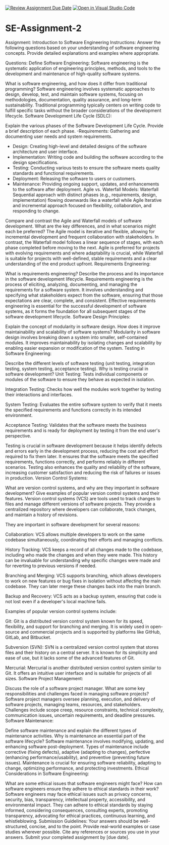 [![Review Assignment Due Date](https://classroom.github.com/assets/deadline-readme-button-24ddc0f5d75046c5622901739e7c5dd533143b0c8e959d652212380cedb1ea36.svg)](https://classroom.github.com/a/-ucQIGTc)
[![Open in Visual Studio Code](https://classroom.github.com/assets/open-in-vscode-718a45dd9cf7e7f842a935f5ebbe5719a5e09af4491e668f4dbf3b35d5cca122.svg)](https://classroom.github.com/online_ide?assignment_repo_id=15242116&assignment_repo_type=AssignmentRepo)
# SE-Assignment-2
Assignment: Introduction to Software Engineering
Instructions:
Answer the following questions based on your understanding of software engineering concepts. Provide detailed explanations and examples where appropriate.

Questions:
Define Software Engineering:
Software engineering is the systematic application of engineering principles, methods, and tools to the development and maintenance of high-quality software systems.

What is software engineering, and how does it differ from traditional programming?
Software engineering involves systematic approaches to design, develop, test, and maintain software systems, focusing on methodologies, documentation, quality assurance, and long-term sustainability. Traditional programming typically centers on writing code to fulfill specific tasks without the broader considerations of the development lifecycle.
Software Development Life Cycle (SDLC):


Explain the various phases of the Software Development Life Cycle. Provide a brief description of each phase.
-Requirements: Gathering and documenting user needs and system requirements.
  - Design: Creating high-level and detailed designs of the software architecture and user interface.
  - Implementation: Writing code and building the software according to the design specifications.
  - Testing: Conducting various tests to ensure the software meets quality standards and functional requirements.
  - Deployment: Releasing the software to users or customers.
  - Maintenance: Providing ongoing support, updates, and enhancements to the software after deployment.
Agile vs. Waterfall Models:
Waterfall  Sequential approach with distinct phases (e.g., requirements, design, implementation) flowing downwards like a waterfall while Agile Iterative and incremental approach focused on flexibility, collaboration, and responding to change.

Compare and contrast the Agile and Waterfall models of software development. What are the key differences, and in what scenarios might each be preferred?
The Agile model is iterative and flexible, allowing for incremental development and frequent collaboration with stakeholders. In contrast, the Waterfall model follows a linear sequence of stages, with each phase completed before moving to the next. Agile is preferred for projects with evolving requirements and where adaptability is crucial, while Waterfall is suitable for projects with well-defined, stable requirements and a clear understanding of the end product upfront.
Requirements Engineering:

What is requirements engineering? Describe the process and its importance in the software development lifecycle.
Requirements engineering is the process of eliciting, analyzing, documenting, and managing the requirements for a software system. It involves understanding and specifying what stakeholders expect from the software, ensuring that those expectations are clear, complete, and consistent. Effective requirements engineering is essential for the successful development of software systems, as it forms the foundation for all subsequent stages of the software development lifecycle.
Software Design Principles:

Explain the concept of modularity in software design. How does it improve maintainability and scalability of software systems?
Modularity in software design involves breaking down a system into smaller, self-contained modules. It improves maintainability by isolating changes and scalability by enabling easier expansion or modification of the system.
Testing in Software Engineering:

Describe the different levels of software testing (unit testing, integration testing, system testing, acceptance testing). Why is testing crucial in software development?
Unit Testing: Tests individual components or modules of the software to ensure they behave as expected in isolation.

Integration Testing: Checks how well the modules work together by testing their interactions and interfaces.

System Testing: Evaluates the entire software system to verify that it meets the specified requirements and functions correctly in its intended environment.

Acceptance Testing: Validates that the software meets the business requirements and is ready for deployment by testing it from the end user's perspective.

Testing is crucial in software development because it helps identify defects and errors early in the development process, reducing the cost and effort required to fix them later. It ensures that the software meets the specified requirements, functions correctly, and performs reliably in different scenarios. Testing also enhances the quality and reliability of the software, increasing customer satisfaction and reducing the risk of failures or issues in production.
Version Control Systems:

What are version control systems, and why are they important in software development? Give examples of popular version control systems and their features.
Version control systems (VCS) are tools used to track changes to files and manage different versions of software projects. They provide a centralized repository where developers can collaborate, track changes, and maintain a history of revisions.

They are important in software development for several reasons:

Collaboration: VCS allows multiple developers to work on the same codebase simultaneously, coordinating their efforts and managing conflicts.

History Tracking: VCS keeps a record of all changes made to the codebase, including who made the changes and when they were made. This history can be invaluable for understanding why specific changes were made and for reverting to previous versions if needed.

Branching and Merging: VCS supports branching, which allows developers to work on new features or bug fixes in isolation without affecting the main codebase. They can later merge these changes back into the main branch.

Backup and Recovery: VCS acts as a backup system, ensuring that code is not lost even if a developer's local machine fails.

Examples of popular version control systems include:

Git: Git is a distributed version control system known for its speed, flexibility, and support for branching and merging. It is widely used in open-source and commercial projects and is supported by platforms like GitHub, GitLab, and Bitbucket.

Subversion (SVN): SVN is a centralized version control system that stores files and their history on a central server. It is known for its simplicity and ease of use, but it lacks some of the advanced features of Git.

Mercurial: Mercurial is another distributed version control system similar to Git. It offers an intuitive user interface and is suitable for projects of all sizes.
Software Project Management:

Discuss the role of a software project manager. What are some key responsibilities and challenges faced in managing software projects?
Software project managers oversee planning, execution, and delivery of software projects, managing teams, resources, and stakeholders. Challenges include scope creep, resource constraints, technical complexity, communication issues, uncertain requirements, and deadline pressures.
Software Maintenance:

Define software maintenance and explain the different types of maintenance activities. Why is maintenance an essential part of the software lifecycle?
Software maintenance involves modifying, updating, and enhancing software post-deployment. Types of maintenance include corrective (fixing defects), adaptive (adapting to changes), perfective (enhancing performance/usability), and preventive (preventing future issues). Maintenance is crucial for ensuring software reliability, adapting to change, optimizing performance, and protecting investments.
Ethical Considerations in Software Engineering:

What are some ethical issues that software engineers might face? How can software engineers ensure they adhere to ethical standards in their work?
Software engineers may face ethical issues such as privacy concerns, security, bias, transparency, intellectual property, accessibility, and environmental impact. They can adhere to ethical standards by staying informed, considering consequences, consulting experts, promoting transparency, advocating for ethical practices, continuous learning, and whistleblowing.
Submission Guidelines:
Your answers should be well-structured, concise, and to the point.
Provide real-world examples or case studies wherever possible.
Cite any references or sources you use in your answers.
Submit your completed assignment by [due date].
